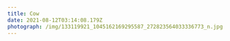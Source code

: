 ```yaml
---
title: Cow
date: 2021-08-12T03:14:08.179Z
photograph: /img/133119921_1045162169295587_272823564033336773_n.jpg
---
```

